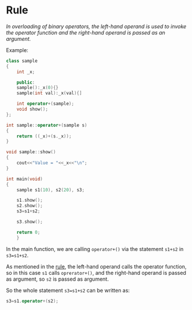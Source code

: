 # Rule

_In overloading of binary operators, the left-hand operand is used to invoke the operator function and the right-hand operand is passed as an argument._


Example:

```C++
class sample
{
	int _x;

	public:
	sample():_x(0){}
	sample(int val):_x(val){]

	int operator+(sample);
	void show();
};

int sample::operator+(sample s)
{
	return ((_x)+(s._x));
}

void sample::show()
{
	cout<<"Value = "<<_x<<"\n";
}

int main(void)
{
	sample s1(10), s2(20), s3;

	s1.show();
	s2.show();
	s3=s1+s2;

	s3.show();

	return 0;
	}
```

In the main function, we are calling `operator+()` via the statement `s1+s2` in `s3=s1+s2`.

As mentioned in the [rule](https://github.com/C0DER11101/CPPNotesAndPrograms/blob/master/operatorOverloading/RuleOfOverloadingBinaryOperators.md#rule), the left-hand operand calls the operator function, so in this case `s1` calls `oprerator+()`, and the right-hand
operand is passed as argument, so `s2` is passed as argument.

So the whole statement `s3=s1+s2` can be written as:

```c++
s3=s1.operator+(s2);
```

